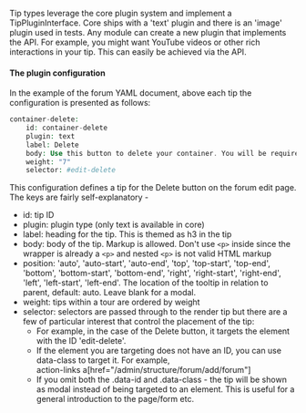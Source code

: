 Tip types leverage the core plugin system and implement a TipPluginInterface. Core ships with a 'text' plugin and there is an 'image' plugin used in tests. Any module can create a new plugin that implements the API. For example, you might want YouTube videos or other rich interactions in your tip. This can easily be achieved via the API.

#### The plugin configuration

In the example of the forum YAML document, above each tip the configuration is presented as follows:

```php
container-delete:
    id: container-delete
    plugin: text
    label: Delete
    body: Use this button to delete your container. You will be required to confirm you wish to delete the container before it is actually deleted.
    weight: "7"
    selector: #edit-delete

```

This configuration defines a tip for the Delete button on the forum edit page. The keys are fairly self-explanatory -

* id: tip ID
* plugin: plugin type (only text is available in core)
* label: heading for the tip. This is themed as h3 in the tip
* body: body of the tip. Markup is allowed. Don't use `<p>` inside since the wrapper is already a `<p>` and nested `<p>` is not valid HTML markup
* position: 'auto', 'auto-start', 'auto-end', 'top', 'top-start', 'top-end', 'bottom', 'bottom-start', 'bottom-end', 'right', 'right-start', 'right-end', 'left', 'left-start', 'left-end'. The location of the tooltip in relation to parent, default: auto. Leave blank for a modal.
* weight: tips within a tour are ordered by weight
* selector: selectors are passed through to the render tip but there are a few of particular interest that control the placement of the tip:  
   * For example, in the case of the Delete button, it targets the element with the ID 'edit-delete'.  
   * If the element you are targeting does not have an ID, you can use data-class to target it. For example,  
     action-links a[href="/admin/structure/forum/add/forum"]  
   * If you omit both the .data-id and .data-class - the tip will be shown as modal instead of being targeted to an element. This is useful for a general introduction to the page/form etc.
